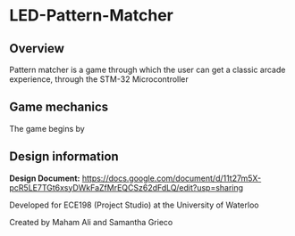 # LED-Pattern-Matcher

Overview
---------

Pattern matcher is a game through which the user can get a classic arcade experience, through the STM-32 Microcontroller 

Game mechanics
---------------

The game begins by


Design information
-------------------------



**Design Document:** https://docs.google.com/document/d/11t27m5X-pcR5LE7TGt6xsyDWkFaZfMrEQCSz62dFdLQ/edit?usp=sharing

Developed for ECE198 (Project Studio) at the University of Waterloo

Created by Maham Ali and Samantha Grieco
